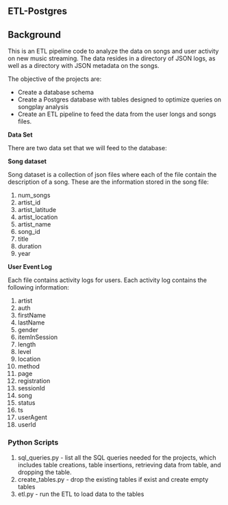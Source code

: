 ## ETL-Postgres

## Background

This is an ETL pipeline code to analyze the data on songs and user activity on new music streaming. The data resides in a directory of JSON logs, as well as a directory with JSON metadata on the songs.


The objective of the projects are:

  - Create a database schema
  - Create a Postgres database with tables designed to optimize queries on songplay analysis
  - Create an ETL pipeline to feed the data from the user longs and songs files.

**Data Set**

There are two data set that we will feed to the database:

**Song dataset**

Song dataset is a collection of json files where each of the file contain the description of a song. These are the information stored in the song file:

1. num_songs
2. artist_id
3. artist_latitude
4. artist_location
5. artist_name
6. song_id
7. title
8. duration
9. year

**User Event Log**

Each file contains activity logs for users. Each activity log contains the following information:

1. artist
2. auth
3. firstName
4. lastName
5. gender
6. itemInSession
7. length
8. level
9. location
10. method
11. page
12. registration
13. sessionId
14. song
15. status
16. ts
17. userAgent
18. userId

### Python Scripts
1. sql_queries.py - list all the SQL queries needed for the projects, which includes table creations, table insertions, retrieving data from table, and dropping the table.
2. create_tables.py - drop the existing tables if exist and create empty tables
3. etl.py - run the ETL to load data to the tables
